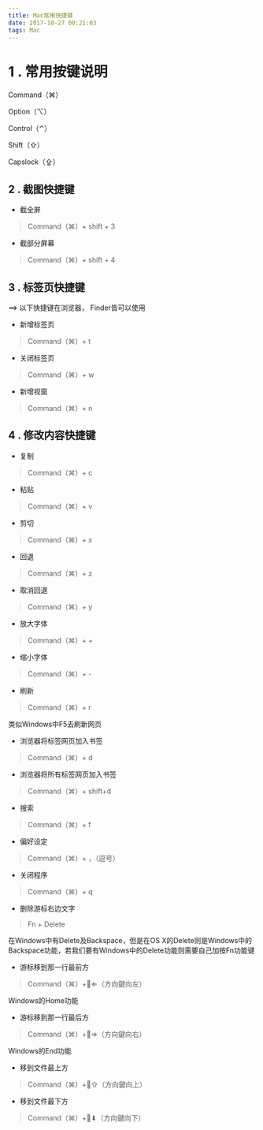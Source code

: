 ```yaml
---
title: Mac常用快捷键
date: 2017-10-27 00:21:03
tags: Mac
---
```


# 1 . 常用按键说明

Command（⌘）

Option（⌥）

Control（⌃）

Shift（⇧）

Capslock（⇪）

## 2 . 截图快捷键

* 截全屏
>  Command（⌘）+ shift + 3

* 截部分屏幕
> Command（⌘）+ shift + 4

## 3 . 标签页快捷键
==> 以下快捷键在浏览器， Finder皆可以使用

* 新增标签页
> Command（⌘）+ t

* 关闭标签页
> Command（⌘）+ w

*  新增视窗
> Command（⌘）+ n

## 4 . 修改内容快捷键

* 复制
> Command（⌘）+ c

* 粘贴
> Command（⌘）+ v

* 剪切
> Command（⌘）+ x

* 回退
> Command（⌘）+ z

* 取消回退
> Command（⌘）+ y

* 放大字体
> Command（⌘）+ +

* 缩小字体
> Command（⌘）+ -

* 刷新
> Command（⌘）+ r

 类似Windows中F5去刷新网页

* 浏览器将标签网页加入书签
> Command（⌘）+ d

* 浏览器将所有标签网页加入书签
> Command（⌘）+ shift+d

* 搜索
> Command（⌘）+ f

* 偏好设定
> Command（⌘）+ ，（逗号）

* 关闭程序
> Command（⌘）+ q

* 删除游标右边文字
> Fn + Delete

在Windows中有Delete及Backspace，但是在OS X的Delete则是Windows中的Backspace功能，若我们要有Windows中的Delete功能则需要自己加按Fn功能键

* 游标移到那一行最前方
> Command（⌘）+⇐（方向鍵向左）

Windows的Home功能

* 游标移到那一行最后方
> Command（⌘）+⇒（方向鍵向右）

Windows的End功能

* 移到文件最上方
> Command（⌘）+⇧（方向鍵向上）

* 移到文件最下方
> Command（⌘）+⬇︎（方向鍵向下）
